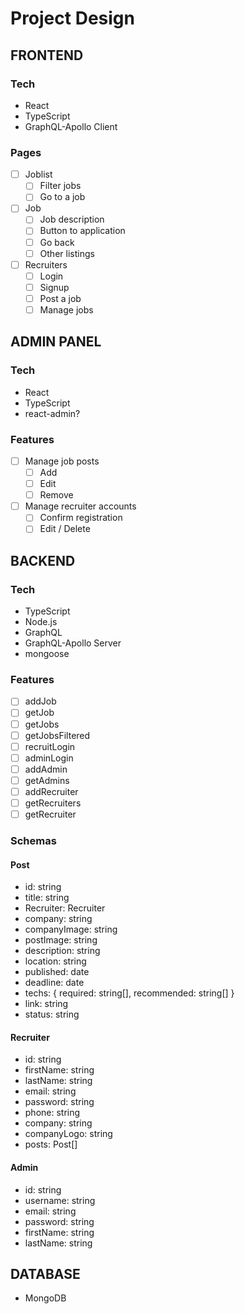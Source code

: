 # Project Design

## FRONTEND

### Tech

- React
- TypeScript
- GraphQL-Apollo Client

### Pages

- [ ] Joblist
  - [ ] Filter jobs
  - [ ] Go to a job
- [ ] Job
    - [ ] Job description
    - [ ] Button to application
    - [ ] Go back
    - [ ] Other listings
- [ ] Recruiters
  - [ ] Login
  - [ ] Signup
  - [ ] Post a job
  - [ ] Manage jobs

## ADMIN PANEL

### Tech

- React
- TypeScript
- react-admin?

### Features

- [ ] Manage job posts
  - [ ] Add
  - [ ] Edit
  - [ ] Remove
- [ ] Manage recruiter accounts
  - [ ] Confirm registration
  - [ ] Edit / Delete

## BACKEND

### Tech

- TypeScript
- Node.js
- GraphQL
- GraphQL-Apollo Server
- mongoose

### Features

- [ ] addJob
- [ ] getJob
- [ ] getJobs
- [ ] getJobsFiltered
- [ ] recruitLogin
- [ ] adminLogin
- [ ] addAdmin
- [ ] getAdmins
- [ ] addRecruiter
- [ ] getRecruiters
- [ ] getRecruiter

### Schemas

#### Post

- id: string
- title: string
- Recruiter: Recruiter
- company: string
- companyImage: string
- postImage: string
- description: string
- location: string
- published: date
- deadline: date
- techs: { required: string[], recommended: string[] }
- link: string
- status: string

#### Recruiter

- id: string
- firstName: string
- lastName: string
- email: string
- password: string
- phone: string
- company: string
- companyLogo: string
- posts: Post[]

#### Admin

- id: string
- username: string
- email: string
- password: string
- firstName: string
- lastName: string

## DATABASE

- MongoDB
